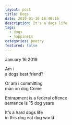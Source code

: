 ```yaml
---
layout: post
title: Dogs
date: 2019-01-16 16:40:16
description: It's a dogs life
tags:
  - dogs
  - happiness
categories: poetry
featured: false
---
```


January 16 2019

Am i <br>
a dogs best friend?

Or am i committing <br>
man on dog Crime

Entrapment is a federal offence <br>
sentence is 15 dog years

It's a hard dogs life <br>
in this dog eat dog world




